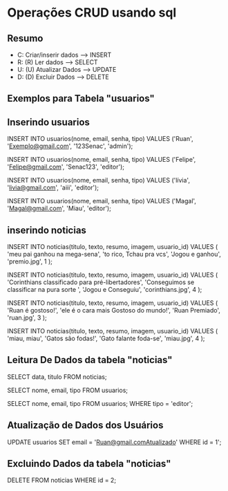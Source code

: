 # Operações CRUD usando sql

## Resumo

- C: Criar/inserir dados --> INSERT
- R: (R) Ler dados       --> SELECT
- U: (U) Atualizar Dados --> UPDATE
- D: (D) Excluir Dados   --> DELETE

## Exemplos para Tabela "usuarios"

## Inserindo usuarios

INSERT INTO usuarios(nome, email, senha, tipo)
VALUES ('Ruan', 'Exemplo@gmail.com', '123Senac', 'admin');

INSERT INTO usuarios(nome, email, senha, tipo)
VALUES ('Felipe', 'Felipe@gmail.com', 'Senac123', 'editor');

INSERT INTO usuarios(nome, email, senha, tipo)
VALUES ('lívia', 'livia@gmail.com', 'aiii', 'editor');

INSERT INTO usuarios(nome, email, senha, tipo)
VALUES ('Magal', 'Magal@gmail.com', 'Miau', 'editor');

## inserindo noticias

INSERT INTO noticias(titulo, texto, resumo, imagem, usuario_id)
VALUES (
    'meu pai ganhou na mega-sena',
    'to rico, Tchau pra vcs',
    'Jogou e ganhou',
    'premio.jpg',
    1
);

INSERT INTO noticias(titulo, texto, resumo, imagem, usuario_id)
VALUES (
    'Corinthians classificado para pré-libertadores',
    'Conseguimos se classificar na pura sorte ',
    'Jogou e Conseguiu',
    'corinthians.jpg',
    4
);

INSERT INTO noticias(titulo, texto, resumo, imagem, usuario_id)
VALUES (
    'Ruan é gostoso!',
    'ele é o cara mais Gostoso do mundo!',
    'Ruan Premiado',
    'ruan.jpg',
    3
);

INSERT INTO noticias(titulo, texto, resumo, imagem, usuario_id)
VALUES (
    'miau, miau',
    'Gatos são fodas!',
    'Gato falante foda-se',
    'miau.jpg',
    4
);

## Leitura De Dados da tabela "noticias"

SELECT data, titulo FROM noticias;

SELECT nome, email, tipo FROM usuarios;

SELECT nome, email, tipo FROM usuarios; WHERE tipo = 'editor';


## Atualização de Dados dos Usuários

UPDATE usuarios SET email = 'Ruan@gmail.comAtualizado' WHERE id = 1';

## Excluindo Dados da tabela "noticias"

DELETE FROM noticias WHERE id = 2;